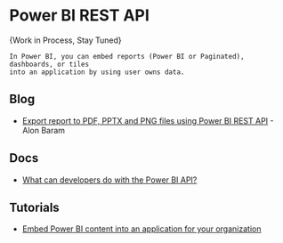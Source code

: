 # 	Power BI REST API

{Work in Process, Stay Tuned}

```
In Power BI, you can embed reports (Power BI or Paginated), dashboards, or tiles 
into an application by using user owns data.
```

## Blog
* [Export report to PDF, PPTX and PNG files using Power BI REST API](https://powerbi.microsoft.com/en-us/blog/export-report-to-pdf-pptx-and-png-files-using-power-bi-rest-api/) - Alon Baram

## Docs
* [What can developers do with the Power BI API?](https://docs.microsoft.com/en-us/power-bi/developer/overview-of-power-bi-rest-api)

## Tutorials
* [Embed Power BI content into an application for your organization](https://docs.microsoft.com/en-us/power-bi/developer/embed-sample-for-your-organization)

